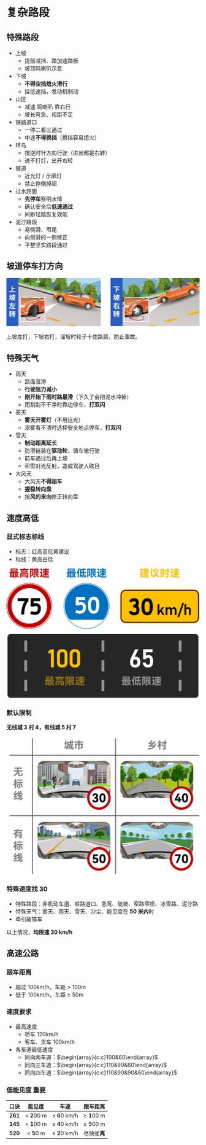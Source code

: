 # 复杂路段

## 特殊路段

- 上坡
  - 提前减挡、踏加速踏板
  - 坡顶鸣喇叭示意
- 下坡
  - **不得空挡熄火滑行**
  - 挂低速挡，发动机制动
- 山区
  - 减速 鸣喇叭 靠右行
  - 坡长弯急、视距不足
- 铁路道口
  - 一停二看三通过
  - 中途**不得换挡**（换挡容易熄火）
- 环岛
  - 按逆时针方向行驶（进出都是右转）
  - 进不打灯，出开右转
- 隧道
  - 近光灯 / 示廓灯
  - 禁止停倒掉超
- 过水路面
  - **先停车**察明水情
  - 确认安全后**低速通过**
  - 间断轻踏恢复效能
- 泥泞路段
  - 易侧滑、甩尾
  - 向侧滑的一侧修正
  - 平整坚实路段通过

## 坡道停车打方向

![&keep-color](./images/ramp-park.png)

上坡左打，下坡右打，溜坡时轮子卡住路肩，防止事故。

## 特殊天气

- 雨天
  - 路面湿滑
  - **行驶阻力减小**
  - **刚开始下雨时路最滑**（下久了会把泥水冲掉）
  - 雨刮刮不干净时靠边停车，**打双闪**
- 雾天
  - **雾天开雾灯**（不用远光）
  - 浓雾看不清时选择安全地点停车，**打双闪**
- 雪天
  - **制动距离延长**
  - 防滑链装在**驱动轮**，循车辙行驶
  - 前车通过后再上坡
  - 积雪对光反射，造成驾驶人眩目
- 大风天
  - 大风天**不得超车**
  - **握稳转向盘**
  - 按**风的来向**修正转向盘

## 速度高低

### 显式标志标线

- 标志：红高蓝低黄建议
- 标线：黄高白低

![&keep-color &medium](./images/speed-limit.svg)

### 默认限制

**无线城 3 村 4，有线城 5 村 7**

![&keep-color &medium](./images/speed-limit-default.png)

### 特殊速度找 30

- 特殊路段：非机动车道、铁路道口、急弯、陡坡、窄路窄桥、冰雪路、泥泞路
- 特殊天气：雾天、雨天、雪天、沙尘、能见度在 **50 米内**时
- 牵引故障车

以上情况，**均限速 30 km/h**

## 高速公路

### 跟车距离

- 超过 100km/h，车距 > 100m
- 低于 100km/h，车距 ≥ 50m

### 速度要求

- 最高速度
  - 轿车 120km/h
  - 客车、货车 100km/h
- 各车道最低速度
  - 同向两车道：$\begin{array}{c:c}100&60\end{array}$
  - 同向三车道：$\begin{array}{c:c}110&90&60\end{array}$
  - 同向四车道：$\begin{array}{c:c}110&90&90&60\end{array}$

### 低能见度 <T yellow>重要</T>

|  口诀   |   能见度    |     车速      |   跟车距离   |
| :-----: | :---------: | :-----------: | :----------: |
| **261** | < **2**00 m | ≤ **6**0 km/h | ≥ **1**00 m  |
| **145** | < **1**00 m | ≤ **4**0 km/h | ≥ **5**00 m  |
| **520** | < **5**0 m  | ≤ **2**0 km/h | 尽快驶**离** |

